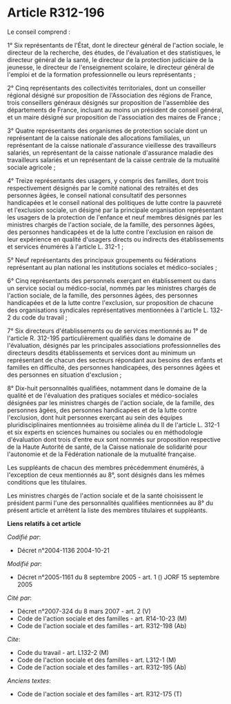 # Article R312-196

Le conseil comprend :

1° Six représentants de l'État, dont le directeur général de l'action sociale, le directeur de la recherche, des études, de
l'évaluation et des statistiques, le directeur général de la santé, le directeur de la protection judiciaire de la jeunesse,
le directeur de l'enseignement scolaire, le directeur général de l'emploi et de la formation professionnelle ou leurs
représentants ;

2° Cinq représentants des collectivités territoriales, dont un conseiller régional désigné sur proposition de l'Association
des régions de France, trois conseillers généraux désignés sur proposition de l'assemblée des départements de France,
incluant au moins un président de conseil général, et un maire désigné sur proposition de l'association des maires de
France ;

3° Quatre représentants des organismes de protection sociale dont un représentant de la caisse nationale des allocations
familiales, un représentant de la caisse nationale d'assurance vieillesse des travailleurs salariés, un représentant de la
caisse nationale d'assurance maladie des travailleurs salariés et un représentant de la caisse centrale de la mutualité
sociale agricole ;

4° Treize représentants des usagers, y compris des familles, dont trois respectivement désignés par le comité national des
retraités et des personnes âgées, le conseil national consultatif des personnes handicapées et le conseil national des
politiques de lutte contre la pauvreté et l'exclusion sociale, un désigné par la principale organisation représentant les
usagers de la protection de l'enfance et neuf membres désignés par les ministres chargés de l'action sociale, de la famille,
des personnes âgées, des personnes handicapées et de la lutte contre l'exclusion en raison de leur expérience en qualité
d'usagers directs ou indirects des établissements et services énumérés à l'article L. 312-1 ;

5° Neuf représentants des principaux groupements ou fédérations représentant au plan national les institutions sociales et
médico-sociales ;

6° Cinq représentants des personnels exerçant en établissement ou dans un service social ou médico-social, nommés par les
ministres chargés de l'action sociale, de la famille, des personnes âgées, des personnes handicapées et de la lutte contre
l'exclusion, sur proposition de chacune des organisations syndicales représentatives mentionnées à l'article L. 132-2 du code
du travail ;

7° Six directeurs d'établissements ou de services mentionnés au 1° de l'article R. 312-195 particulièrement qualifiés dans le
domaine de l'évaluation, désignés par les principales associations professionnelles des directeurs desdits établissements et
services dont au minimum un représentant de chacun des secteurs répondant aux besoins des enfants et familles en difficulté,
des personnes handicapées, des personnes âgées et des personnes en situation d'exclusion ;

8° Dix-huit personnalités qualifiées, notamment dans le domaine de la qualité et de l'évaluation des pratiques sociales et
médico-sociales désignées par les ministres chargés de l'action sociale, de la famille, des personnes âgées, des personnes
handicapées et de la lutte contre l'exclusion, dont huit personnes exerçant au sein des équipes pluridisciplinaires
mentionnées au troisième alinéa du II de l'article L. 312-1 et six experts en sciences humaines ou sociales ou en
méthodologie d'évaluation dont trois d'entre eux sont nommés sur proposition respective de la Haute Autorité de santé, de la
Caisse nationale de solidarité pour l'autonomie et de la Fédération nationale de la mutualité française.

Les suppléants de chacun des membres précédemment énumérés, à l'exception de ceux mentionnés au 8°, sont désignés dans les
mêmes conditions que les titulaires.

Les ministres chargés de l'action sociale et de la santé choisissent le président parmi l'une des personnalités qualifiées
mentionnées au 8° du présent article et arrêtent la liste des membres titulaires et suppléants.

**Liens relatifs à cet article**

_Codifié par_:

  - Décret n°2004-1136 2004-10-21

_Modifié par_:

  - Décret n°2005-1161 du 8 septembre 2005 - art. 1 () JORF 15 septembre 2005

_Cité par_:

  - Décret n°2007-324 du 8 mars 2007 - art. 2 (V)
  - Code de l'action sociale et des familles - art. R14-10-23 (M)
  - Code de l'action sociale et des familles - art. R312-198 (Ab)

_Cite_:

  - Code du travail - art. L132-2 (M)
  - Code de l'action sociale et des familles - art. L312-1 (M)
  - Code de l'action sociale et des familles - art. R312-195 (Ab)

_Anciens textes_:

  - Code de l'action sociale et des familles - art. R312-175 (T)
